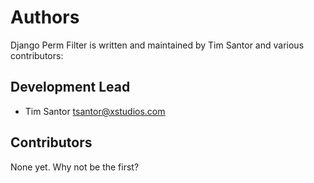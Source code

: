# Authors

Django Perm Filter is written and maintained by Tim Santor and various contributors:

## Development Lead

- Tim Santor <tsantor@xstudios.com>

## Contributors

None yet. Why not be the first?

